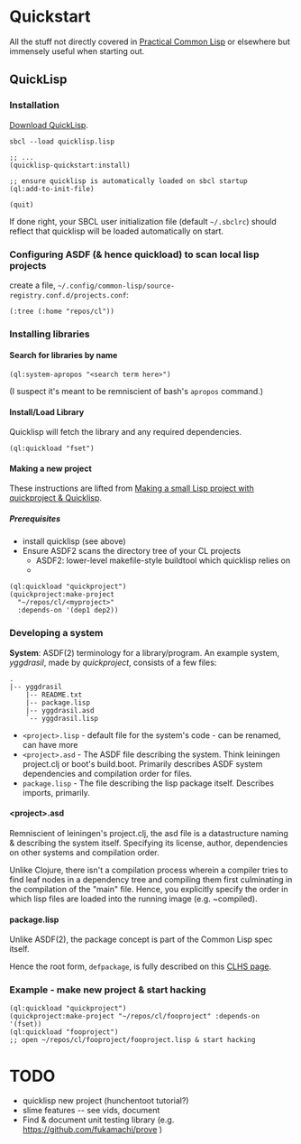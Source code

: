 # Quickstart
All the stuff not directly covered in
[Practical Common Lisp](http://gigamonkeys.com/book) or elsewhere but immensely
useful when starting out.

## QuickLisp

### Installation
[Download QuickLisp](https://beta.quicklisp.org/quicklisp.lisp).

```
sbcl --load quicklisp.lisp

;; ...
(quicklisp-quickstart:install)

;; ensure quicklisp is automatically loaded on sbcl startup
(ql:add-to-init-file)

(quit)
```
If done right, your SBCL user initialization file (default `~/.sbclrc`) should
reflect that quicklisp will be loaded automatically on start.


### Configuring ASDF (& hence quickload) to scan local lisp projects

create a file, `~/.config/common-lisp/source-registry.conf.d/projects.conf`:
```
(:tree (:home "repos/cl"))
```

### Installing libraries

#### Search for libraries by name
```
(ql:system-apropos "<search term here>")
```

(I suspect it's meant to be remniscient of bash's `apropos` command.)

#### Install/Load Library
Quicklisp will fetch the library and any required dependencies.

```
(ql:quickload "fset")
```

#### Making a new project
These instructions are lifted from [Making a small Lisp project with quickproject & Quicklisp](http://xach.livejournal.com/278047.html).

##### Prerequisites
  * install quicklisp (see above)
  * Ensure ASDF2 scans the directory tree of your CL projects
    * ASDF2: lower-level makefile-style buildtool which quicklisp relies on
    * 

```
(ql:quickload "quickproject")
(quickproject:make-project
  "~/repos/cl/<myproject>"
  :depends-on '(dep1 dep2))
```

### Developing a system

**System**: ASDF(2) terminology for a library/program. An example system,
*yggdrasil*, made by *quickproject*, consists of a few files:

```
.
|-- yggdrasil
    |-- README.txt
    |-- package.lisp
    |-- yggdrasil.asd
    `-- yggdrasil.lisp
```

  * `<project>.lisp` - default file for the system's code - can be renamed, can have more
  * `<project>.asd` - The ASDF file describing the system. Think leiningen project.clj or boot's build.boot. Primarily describes ASDF system dependencies and compilation order for files.
  * `package.lisp` - The file describing the lisp package itself. Describes imports, primarily.

#### &lt;project&gt;.asd
Remniscient of leiningen's project.clj, the asd file is a datastructure naming &
describing the system itself. Specifying its license, author, dependencies on
other systems and compilation order.

Unlike Clojure, there isn't a compilation process wherein a compiler tries to
find leaf nodes in a dependency tree and compiling them first culminating in
the compilation of the "main" file.
Hence, you explicitly specify the order in which lisp files are loaded into
the running image (e.g. ~compiled).

#### package.lisp 
Unlike ASDF(2), the package concept is part of the Common Lisp spec itself.

Hence the root form, `defpackage`, is fully described on this [CLHS page](http://clhs.lisp.se/Body/m_defpkg.htm). 


### Example - make new project & start hacking

```
(ql:quickload "quickproject")
(quickproject:make-project "~/repos/cl/fooproject" :depends-on '(fset))
(ql:quickload "fooproject")
;; open ~/repos/cl/fooproject/fooproject.lisp & start hacking
```

# TODO

  * quicklisp new project (hunchentoot tutorial?)
  * slime features -- see vids, document
  * Find & document unit testing library (e.g. https://github.com/fukamachi/prove )